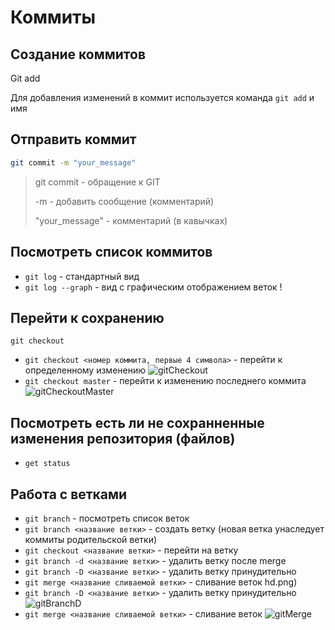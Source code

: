 # Коммиты

## Создание коммитов
Git add

Для добавления изменений в коммит используется команда `git add` и имя


## Отправить коммит
```bash
git commit -m "your_message"
```
> git commit - обращение к GIT
>
>-m - добавить сообщение (комментарий)
>
>"your_message" - комментарий (в кавычках)

## Посмотреть список коммитов
* `git log` - стандартный вид
* `git log --graph` - вид с графическим отображением веток
!


## Перейти к сохранению
 ```git checkout```
* ```git checkout <номер коммита, первые 4 символа>``` - перейти к определенному изменению ![gitCheckout](photos/gitChechout.png)
* ```git checkout master``` - перейти к изменению последнего коммита ![gitCheckoutMaster](photos/gtiCheckoutMaster.png)
## Посмотреть есть ли не сохранненные изменения репозитория (файлов)
* ```get status```

## Работа с ветками
* ```git branch``` - посмотреть список веток 
* ```git branch <название ветки>``` - создать ветку (новая ветка унаследует коммиты родительской ветки) 
* ```git checkout <название ветки>``` - перейти на ветку 
* ```git branch -d <название ветки>``` - удалить ветку после merge 
* ```git branch -D <название ветки>``` - удалить ветку принудительно 
* ```git merge <название сливаемой ветки>``` - сливание веток hd.png)
* ```git branch -D <название ветки>``` - удалить ветку принудительно ![gitBranchD](photos/gitBranchD.png)
* ```git merge <название сливаемой ветки>``` - сливание веток ![gitMerge](photos/gitMerge.png)
